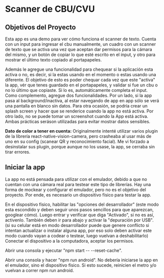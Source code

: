 #  Scanner de CBU/CVU

## Objetivos del Proyecto

Esta app es una demo para ver cómo funciona el scanner de texto. Cuenta con un input para ingresar el cbu manualmente, un cuadro con un scanner de texto que se activa una vez que aceptan dar permisos para la cámara del mismo, y un botón de copiar lo que esté escrito en el input, y otro para mostrar el último texto copiado al portapapeles.

Además le agregue una funcionalidad para chequear si la aplicación esta activa o no, es decir, si la estas usando en el momento o estas usando una diferente. El objetivo de esto es poder chequar cada vez que este "activa" la app, vér que tenes guardado en el portapapeles, y validar si fue un cbu o no lo último que copiaste. Si lo es, automáticamente completa el input.
Como complemento, agregue dos funcionalidades. Por un lado, si la app pasa al background/inactiva, al estar navegando de app en app sólo se verá una pantalla en blanco sin datos. Para otra ocasión, se podría crear un splash screen y hacer que se renderice cuando la app no está activa. Por otro lado, no se puede tomar un screenshot cuando la App está activa. Ambas prácticas seráson utilizadas para evitar mostrar datos sensibles.

__Dato de color a tener en cuenta:__
Originalmente intenté utilizar varios plugin de la librería react-native-vision-camera, pero crasheaba al usar más de uno en su config (scanear QR y reconocimiento facial). Me vi forzado a desinstalar sus plugin, porque aunque no los usase, la app, se cerraba sin tirar errores.

## Iniciar la app

La app no está pensada para utilizar con el emulador, debido a que no cuentan con una cámara real para testear este tipo de librerías. Hay una forma de mockear y configurar el emulador, pero no es el objetivo del proyecto. Por ende, es necesario un dispositivo físico para testar la app.

En el dispositivo físico, habilitar las "opciones del desarrollador" (este modo esta escondido y deben seguir unos pasos sencillos para que aparezcan, googlear cómo). Luego entrar y verificar que diga "Activado", si no es así, activenlo. También deben ir para abajo y activar la "depuración por USB". (si su celular está en modo desarrollador puede que genere conflicto si intentan actualizar o instalar alguna app, por eso solo deben activar este modo cuando vayan a codear o testear, luego vuelvan a deshabilitarlo)
Conectar el dispositivo a la computadora, aceptar los permisos.

Abrir una consola y ejecutar "npm start -- --reset-cache".

Abrir una consola y hacer "npm run android". No debería iniciarse la app en el emulador, sino el dispositivo físico. Si esto sucede, reinicien el metro y/o vuelvan a correr npm run android.

